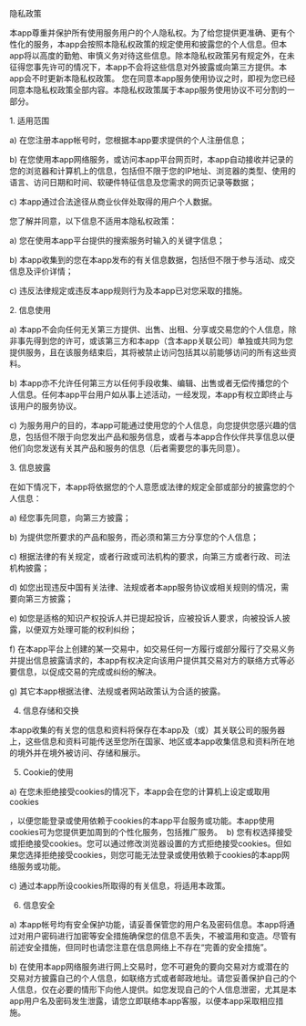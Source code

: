 隐私政策 

本app尊重并保护所有使用服务用户的个人隐私权。为了给您提供更准确、更有个性化的服务，本app会按照本隐私权政策的规定使用和披露您的个人信息。但本app将以高度的勤勉、审慎义务对待这些信息。除本隐私权政策另有规定外，在未征得您事先许可的情况下，本app不会将这些信息对外披露或向第三方提供。本app会不时更新本隐私权政策。 您在同意本app服务使用协议之时，即视为您已经同意本隐私权政策全部内容。本隐私权政策属于本app服务使用协议不可分割的一部分。 

1. 适用范围 

a) 在您注册本app帐号时，您根据本app要求提供的个人注册信息； 

b) 在您使用本app网络服务，或访问本app平台网页时，本app自动接收并记录的您的浏览器和计算机上的信息，包括但不限于您的IP地址、浏览器的类型、使用的语言、访问日期和时间、软硬件特征信息及您需求的网页记录等数据； 

c) 本app通过合法途径从商业伙伴处取得的用户个人数据。 

您了解并同意，以下信息不适用本隐私权政策： 

a) 您在使用本app平台提供的搜索服务时输入的关键字信息； 

b) 本app收集到的您在本app发布的有关信息数据，包括但不限于参与活动、成交信息及评价详情； 

c) 违反法律规定或违反本app规则行为及本app已对您采取的措施。 

2. 信息使用 

a) 本app不会向任何无关第三方提供、出售、出租、分享或交易您的个人信息，除非事先得到您的许可，或该第三方和本app（含本app关联公司）单独或共同为您提供服务，且在该服务结束后，其将被禁止访问包括其以前能够访问的所有这些资料。 

b) 本app亦不允许任何第三方以任何手段收集、编辑、出售或者无偿传播您的个人信息。任何本app平台用户如从事上述活动，一经发现，本app有权立即终止与该用户的服务协议。 

c) 为服务用户的目的，本app可能通过使用您的个人信息，向您提供您感兴趣的信息，包括但不限于向您发出产品和服务信息，或者与本app合作伙伴共享信息以便他们向您发送有关其产品和服务的信息（后者需要您的事先同意）。 

3. 信息披露 

在如下情况下，本app将依据您的个人意愿或法律的规定全部或部分的披露您的个人信息： 

a) 经您事先同意，向第三方披露； 

b) 为提供您所要求的产品和服务，而必须和第三方分享您的个人信息； 

c) 根据法律的有关规定，或者行政或司法机构的要求，向第三方或者行政、司法机构披露；

d) 如您出现违反中国有关法律、法规或者本app服务协议或相关规则的情况，需要向第三方披露；  

e) 如您是适格的知识产权投诉人并已提起投诉，应被投诉人要求，向被投诉人披露，以便双方处理可能的权利纠纷；

f) 在本app平台上创建的某一交易中，如交易任何一方履行或部分履行了交易义务并提出信息披露请求的，本app有权决定向该用户提供其交易对方的联络方式等必要信息，以促成交易的完成或纠纷的解决。  

g) 其它本app根据法律、法规或者网站政策认为合适的披露。  

4. 信息存储和交换  

本app收集的有关您的信息和资料将保存在本app及（或）其关联公司的服务器上，这些信息和资料可能传送至您所在国家、地区或本app收集信息和资料所在地的境外并在境外被访问、存储和展示。 

5. Cookie的使用 

a) 在您未拒绝接受cookies的情况下，本app会在您的计算机上设定或取用cookies

，以便您能登录或使用依赖于cookies的本app平台服务或功能。本app使用cookies可为您提供更加周到的个性化服务，包括推广服务。  b) 您有权选择接受或拒绝接受cookies。您可以通过修改浏览器设置的方式拒绝接受cookies。但如果您选择拒绝接受cookies，则您可能无法登录或使用依赖于cookies的本app网络服务或功能。 

c) 通过本app所设cookies所取得的有关信息，将适用本政策。  

6. 信息安全  

a) 本app帐号均有安全保护功能，请妥善保管您的用户名及密码信息。本app将通过对用户密码进行加密等安全措施确保您的信息不丢失，不被滥用和变造。尽管有前述安全措施，但同时也请您注意在信息网络上不存在“完善的安全措施”。  

b) 在使用本app网络服务进行网上交易时，您不可避免的要向交易对方或潜在的交易对方披露自己的个人信息，如联络方式或者邮政地址。请您妥善保护自己的个人信息，仅在必要的情形下向他人提供。如您发现自己的个人信息泄密，尤其是本app用户名及密码发生泄露，请您立即联络本app客服，以便本app采取相应措施。
